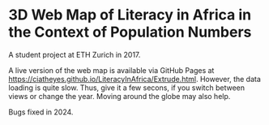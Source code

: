 # 3D Web Map of Literacy in Africa in the Context of Population Numbers

A student project at ETH Zurich in 2017.

A live version of the web map is available via GitHub Pages at https://ciatheyes.github.io/LiteracyInAfrica/Extrude.html. However, the data loading is quite slow. Thus, give it a few secons, if you switch between views or change the year. Moving around the globe may also help.

Bugs fixed in 2024.
